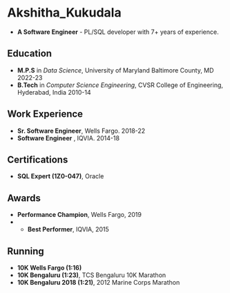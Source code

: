 # Akshitha_Kukudala 
* **A Software Engineer** - PL/SQL developer with 7+ years of experience. 

## Education
* **M.P.S** in *Data Science*, University of Maryland Baltimore County, MD                        2022-23
* **B.Tech** in *Computer Science Engineering*, CVSR College of Engineering, Hyderabad, India     2010-14

## Work Experience
* **Sr. Software Engineer**, Wells Fargo.                                                         2018-22
* **Software Engineer** , IQVIA.                                                                  2014-18

## Certifications
* **SQL Expert (1Z0-047)**, Oracle

## Awards
* **Performance Champion**, Wells Fargo, 2019
* * **Best Performer**, IQVIA, 2015


## Running
- **10K Wells Fargo (1:16)**
- **10K Bengaluru  (1:23)**, TCS Bengaluru 10K Marathon
- **10K Bengaluru 2018 (1:21)**, 2012 Marine Corps Marathon

